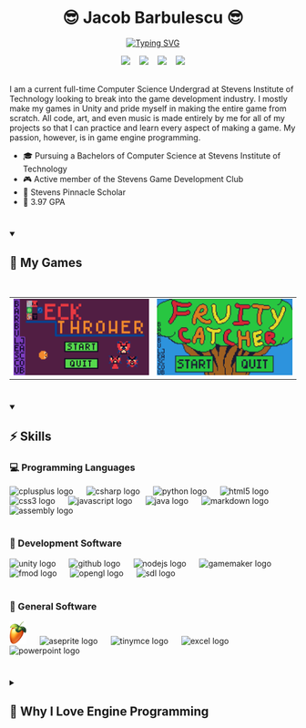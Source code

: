 <h1 align="center"> 😎 Jacob Barbulescu 😎 </h1>

<!-- Typing SVG by DenverCoder1 - https://github.com/DenverCoder1/readme-typing-svg -->
<p align="center">
  <a href="https://git.io/typing-svg">
    <img src="https://readme-typing-svg.demolab.com?font=Fira+Code&weight=900&size=24&pause=1000&color=50C878&center=true&vCenter=true&width=435&lines=Aspiring+Game+Engine+Programmer;Computer+Science+Undergrad" alt="Typing SVG" />
  </a>
</p>

<!-- Contact links -->
<!-- Badges with custom icons - https://github.com/DenverCoder1/custom-icon-badges -->
<div align=center>
  <a href="https://www.jacobbarbulescu.com"><img margin=alt="Portfolio" src="https://custom-icon-badges.demolab.com/badge/Portfolio-5D8736?style=for-the-badge&logo=briefcase&logoColor=white"></a>&nbsp;&nbsp;&nbsp;
  <a href="https://jacobbarbulescu.com/pdf/Barbulescu%20Resume.pdf"><img margin=alt="Resume" src="https://custom-icon-badges.demolab.com/badge/Resume-809D3C?style=for-the-badge&logo=log&logoColor=white"></a>&nbsp;&nbsp;&nbsp;
  <a href="mailto:jrbarbulescu@gmail.com"><img margin=alt="Email" src="https://custom-icon-badges.demolab.com/badge/Email-A9C46C?style=for-the-badge&logo=mail&logoColor=white"></a>&nbsp;&nbsp;&nbsp;
  <a href="https://www.linkedin.com/in/jacob-barbulescu/"><img margin=alt="LinkedIn" src="https://custom-icon-badges.demolab.com/badge/LinkedIn-F4FFC3?style=for-the-badge&logo=LinkedIn-logo-2&logoColor=0A66C2"></a>
</div>

<br />

I am a current full-time Computer Science Undergrad at Stevens Institute of Technology looking to break into the game development industry. I mostly make my games in Unity and pride myself in making the entire game from scratch. All code, art, and even music is made entirely by me for all of my projects so that I can practice and learn every aspect of making a game. My passion, however, is in game engine programming.

<!--INSERT SKILLS HERE-->
- 🎓 Pursuing a Bachelors of Computer Science at Stevens Institute of Technology
- 🎮 Active member of the Stevens Game Development Club
- 🦆 Stevens Pinnacle Scholar
- 🧠 3.97 GPA

#

<!-- Game repos -->
<details open>
  <summary><h2>👾 My Games</h2></summary>

  <br />

  <!-- List of game repos -->
  <table align=center style="text-align:center;">
    <tr>
      <td>
        <a href="https://github.com/JacobBarbulescu/Deck-Thrower">
          <img src="Images/Deck Thrower Title.png" width="600" />
        </a>
      </td>
      <td>
        <a href="https://github.com/JacobBarbulescu/Fruity-Catcher">
          <img src="Images/Fruity Catcher Title.png" width="600" />
        </a>
      </td>
    </tr>
  </table>
</details>

#

<!-- Software and skills -->
<!-- Some icons made using profile-readme-generator.com -->
<details open>
  <summary><h2>⚡ Skills</h2></summary>

  <!-- Programming Languages -->
  <h3>💻 Programming Languages</h3>
  <div align="left">
    <img src="https://cdn.jsdelivr.net/gh/devicons/devicon/icons/cplusplus/cplusplus-original.svg" height="40" alt="cplusplus logo"  />
    <img width="15" />
    <img src="https://cdn.jsdelivr.net/gh/devicons/devicon/icons/csharp/csharp-original.svg" height="40" alt="csharp logo"  />
    <img width="15" />
    <img src="https://cdn.jsdelivr.net/gh/devicons/devicon/icons/python/python-original.svg" height="40" alt="python logo"  />
    <img width="15" />
    <img src="https://cdn.jsdelivr.net/gh/devicons/devicon/icons/html5/html5-original.svg" height="40" alt="html5 logo"  />
    <img width="15" />
    <img src="https://cdn.jsdelivr.net/gh/devicons/devicon/icons/css3/css3-original.svg" height="40" alt="css3 logo"  />
    <img width="15" />
    <img src="https://cdn.jsdelivr.net/gh/devicons/devicon/icons/javascript/javascript-original.svg" height="40" alt="javascript logo"  />
    <img width="15" />
    <img src="https://cdn.jsdelivr.net/gh/devicons/devicon/icons/java/java-original.svg" height="40" alt="java logo"  />
    <img width="15" />
    <img src="https://cdn.jsdelivr.net/gh/devicons/devicon/icons/markdown/markdown-original.svg" height="40" alt="markdown logo"  />
    <img width="15" />
    <img src="https://github.com/user-attachments/assets/3a5cad1e-e1e6-41a4-b2c7-fd25829c8225" height="45" alt="assembly logo" />
  </div>

  <br />

  <!-- Dev software -->
  <h3>🔨 Development Software</h3>
  <div align="left">
    <img src="https://cdn.jsdelivr.net/gh/devicons/devicon/icons/unity/unity-original.svg" height="40" alt="unity logo"  />
    <img width="15" />
    <img src="https://cdn.jsdelivr.net/gh/devicons/devicon/icons/github/github-original.svg" height="40" alt="github logo"  />
    <img width="15" />
    <img src="https://cdn.jsdelivr.net/gh/devicons/devicon/icons/nodejs/nodejs-original.svg" height="40" alt="nodejs logo"  />
    <img width="15" />
    <img src="https://img.icons8.com/?size=100&id=34299&format=png&color=000000" height="40" alt="gamemaker logo" />
    <img width="15" />
    <img src="https://upload.wikimedia.org/wikipedia/en/5/57/FMOD_logo.svg" height="40" alt="fmod logo"  />
    <img width="15" />
    <img src="https://cdn.jsdelivr.net/gh/devicons/devicon/icons/opengl/opengl-original.svg" height="50" alt="opengl logo"  />
    <img width="15" />
    <img src="https://cdn.jsdelivr.net/gh/devicons/devicon/icons/sdl/sdl-original.svg" height="50" alt="sdl logo"  />
  </div>

  <br />

  <!-- General software -->
  <h3>💪 General Software</h3>
  <div align="left">
    <img src="Images/FL Studio Logo.png" height="40" width="30" alt="FL Studio logo" />
    <img width="15" />
    <img src="https://upload.wikimedia.org/wikipedia/commons/6/69/Logo_Aseprite.svg" height="40" alt="aseprite logo" />
    <img width="15" />
    <img src="https://static.cdnlogo.com/logos/t/64/tinymce.svg" height="40" alt="tinymce logo" />
    <img width="15" />
    <img src="https://upload.wikimedia.org/wikipedia/commons/3/34/Microsoft_Office_Excel_%282019%E2%80%93present%29.svg" height="40" alt="excel logo"  />
    <img width="15" />
    <img src="https://upload.wikimedia.org/wikipedia/commons/0/0d/Microsoft_Office_PowerPoint_%282019%E2%80%93present%29.svg" height="40" alt="powerpoint logo" />
  </div>
</details>

#

<!-- Motivation -->
<details>
  <summary><h2>💚 Why I Love Engine Programming</h2></summary>
  
  <p>One of the biggest lessons that I carry with me is the importance of easy modification. I almost never add a feature without developing a system to modularly handle that feature. Not only does it save me many headaches while developing, it also teaches me a lot about abstraction and blackboxing. Why manually add in a new powerup when a powerup manager can do it all for you with the click of a button?</p>

  <p>The most fascinating part of making games for me is building the tools to make them. I love organizing my games into highly modular, flexible programs that I can then use to rapidly add/remove mechanics and features. It feels like building a clock with all of its small pieces combining into a beautiful mechanism, and I often catch myself being more excited at making the systems to design my games with than designing the games themselves!</p>

  <p>My heart is set on developing game engines to let designers create the greatest, most imaginative games possible!</p>
</details>

